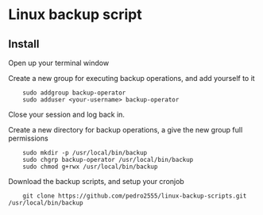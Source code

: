 # Linux backup script

## Install

Open up your terminal window

Create a new group for executing backup operations, and add yourself to it
```
    sudo addgroup backup-operator
    sudo adduser <your-username> backup-operator
```
Close your session and log back in.

Create a new directory for backup operations, a give the new group full permissions
```
    sudo mkdir -p /usr/local/bin/backup
    sudo chgrp backup-operator /usr/local/bin/backup
    sudo chmod g+rwx /usr/local/bin/backup
```
Download the backup scripts, and  setup your cronjob
```
    git clone https://github.com/pedro2555/linux-backup-scripts.git /usr/local/bin/backup
```
